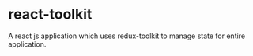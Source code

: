 # react-toolkit
A react js application which uses redux-toolkit to manage state for entire application.
